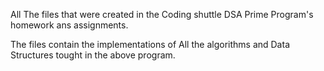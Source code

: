 All The files that were created in the Coding shuttle DSA Prime Program's homework ans assignments.

The files contain the implementations of All the algorithms and Data Structures tought in the above program.
